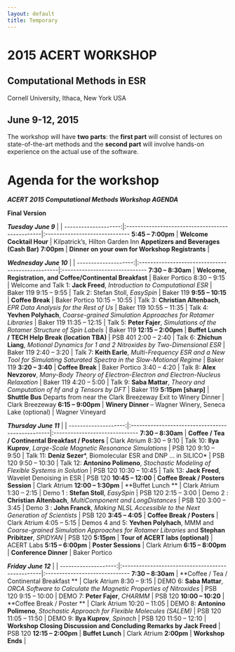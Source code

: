 ```yaml
---
layout: default
title: Temporary
---
```

# 2015 ACERT WORKSHOP

Computational Methods in ESR
----------------------------

Cornell University, Ithaca, New York USA

June 9-12, 2015
----------------------------

The workshop will have **two parts**: 
the **first part** will consist of lectures on state-of-the-art methods and the
**second part** will involve hands-on experience on the actual use of
the software. 
 

# Agenda for the workshop

<span style="solid-table">

***ACERT 2015 Computational Methods Workshop AGENDA***

****Final Version****



 ***Tuesday June 9***  |                                                   | 
 --------------------:|:------------------------------------------------|:------------------------------
 **5:45 – 7:00pm**   | **Welcome Cocktail Hour**                         | Kilpatrick’s, Hilton Garden Inn **Appetizers and Beverages (Cash Bar)**
 **7:00pm**            | **Dinner on your own for Workshop Registrants**   | 



***Wednesday June 10*** | | 
--------------------:|:-------------------------------------------------|:------------------------------
**7:30 – 8:30am**  | **Welcome, Registration, and Coffee/Continental Breakfast**                                                                | Baker Portico
8:30 – 9:15        | Welcome and Talk 1: **Jack Freed**, *Introduction to Computational ESR*                                                    | Baker 119
9:15 – 9:55        | Talk 2: Stefan Stoll, *EasySpin*                                                                                           | Baker 119
**9:55 – 10:15**   | **Coffee Break**                                                                                                           | Baker Portico
10:15 – 10:55      | Talk 3: **Christian Altenbach**, *EPR Data Analysis for the Rest of Us*                                                    | Baker 119
10:55 – 11:35      | Talk 4: **Yevhen Polyhach**, *Coarse-grained Simulation Approaches for Rotamer Libraries*                                  | Baker 119
11:35 – 12:15      | Talk 5: **Peter Fajer**, *Simulations of the Rotamer Structure of Spin Labels*                                             | Baker 119
**12:15 – 2:00pm** | **Buffet Lunch / TECH Help Break (location TBA)**                                                                          | PSB 401
2:00 – 2:40        | Talk 6: **Zhichun Liang**, *Motional Dynamics for 1 and 2 Nitroxides by Two-Dimensional ESR*                               | Baker 119
2:40 – 3:20        | Talk 7: **Keith Earle**, *Multi-Frequency ESR and a New Tool for Simulating Saturated Spectra in the Slow-Motional Regime* | Baker 119
**3:20 – 3:40**    | **Coffee Break**                                                                                                           | Baker Portico
3:40 – 4:20        | Talk 8: **Alex Nevzorov**, *Many-Body Theory of Electron-Electron and Electron-Nucleus Relaxation*                         | Baker 119
4:20 – 5:00        | Talk 9: **Saba Mattar**, *Theory and Computation of hf and g Tensors by DFT*                                               | Baker 119
**5:15pm [sharp]** | **Shuttle Bus** Departs from near the Clark Breezeway Exit to Winery Dinner                                                | Clark Breezeway
**6:15 – 9:00pm**  | **Winery Dinner** – Wagner Winery, Seneca Lake (optional)                                                                  | Wagner Vineyard


***Thursday June 11*** | |
--------------------:|:-------------------------------------------------|:------------------------------
**7:30 – 8:30am**  | **Coffee / Tea / Continental Breakfast / Posters**                                                                                            | Clark Atrium
8:30 – 9:10        | Talk 10: **Ilya Kuprov**, *Large-Scale Magnetic Resonance Simulations*                                                                        | PSB 120
9:10 – 9:50        | Talk 11: **Deniz Sezer***, Biomolecular ESR and DNP … in SILICO*                                                                              | PSB 120
9:50 – 10:30       | Talk 12: **Antonino Polimeno**, *Stochastic Modeling of Flexible Systems in Solution*                                                         | PSB 120
10:30 – 10:45      | Talk 13: **Jack Freed**, Wavelet Denoising in ESR                                                                                             | PSB 120
**10:45 – 12:00**  | **Coffee Break / Posters Session**                                                                                                            | Clark Atrium
**12:00 – 1:30pm** | **Buffet Lunch **                                                                                                                             | Clark Atrium
1:30 – 2:15        | Demo 1 : **Stefan Stoll**, *EasySpin*                                                                                                         | PSB 120
2:15 – 3:00        | Demo 2 : **Christian Altenbach**, *MultiComponent and LongDistances*                                                                          | PSB 120
3:00 – 3:45        | Demo 3 : **John Franck**, *Making NLSL Accessible to the Next Generation of Scientists*                                                       | PSB 120
**3:45 – 4:05**    | **Coffee Break / Posters**                                                                                                                    | Clark Atrium
4:05 – 5:15        | Demos 4 and 5: **Yevhen Polyhach**, MMM and *Coarse-grained Simulation Approaches for Rotamer Libraries* and **Stephan Pribitzer**, *SPIDYAN* | PSB 120
**5:15pm**         | **Tour of ACERT labs (optional)**                                                                                                             | ACERT Labs
**5:15 – 6:00pm**  | **Poster Sessions**                                                                                                                           | Clark Atrium
**6:15 – 8:00pm**  | **Conference Dinner**                                                                                                                         | Baker Portico


***Friday June 12*** | |
--------------------:|:-------------------------------------------------|:------------------------------
**7:30 – 8:30am**  | **Coffee / Tea / Continental Breakfast **                                                   | Clark Atrium
8:30 – 9:15        | DEMO 6: **Saba Mattar**, *ORCA Software to Calculate the Magnetic Properties of Nitroxides* | PSB 120
9:15 – 10:00       | DEMO 7: **Peter Fajer**, *CHARMM*                                                           | PSB 120
**10:00 – 10:20**  | **Coffee Break / Poster **                                                                  | Clark Atrium
10:20 – 11:05      | DEMO 8: **Antonino Polimeno**, *Stochastic Approach for Flexible Molecules (SALEM)*         | PSB 120
11:05 – 11:50      | DEMO 9: **Ilya Kuprov**, *Spinach*                                                          | PSB 120
11:50 – 12:10      | **Workshop Closing Discussion and Concluding Remarks by Jack Freed**                        | PSB 120
**12:15 – 2:00pm** | **Buffet Lunch**                                                                            | Clark Atrium
**2:00pm**         | **Workshop Ends**                                                                           | 


</span>
